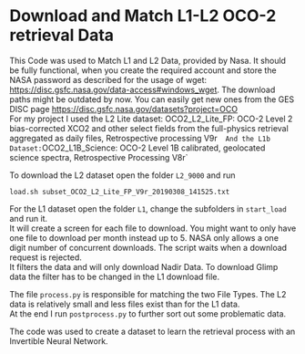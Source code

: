 # Download and Match L1-L2 OCO-2 retrieval Data

This Code was used to Match L1 and L2 Data, provided by Nasa. It should be fully functional, when you create the required account and store the NASA password as described for the usage of wget: https://disc.gsfc.nasa.gov/data-access#windows_wget.
The download paths might be outdated by now. You can easily get new ones from the GES DISC page https://disc.gsfc.nasa.gov/datasets?project=OCO  
For my project I used the L2 Lite dataset: OCO2_L2_Lite_FP: OCO-2 Level 2 bias-corrected XCO2 and other select fields from the full-physics retrieval aggregated as daily files, Retrospective processing V9r`  
And the L1b Dataset: `OCO2_L1B_Science: OCO-2 Level 1B calibrated, geolocated science spectra, Retrospective Processing V8r`  


To download the L2 dataset open the folder `L2_9000` and run 
```
load.sh subset_OCO2_L2_Lite_FP_V9r_20190308_141525.txt
```
For the L1 dataset open the folder `L1`, change the subfolders in `start_load` and run it.  
It will create a screen for each file to download. You might want to only have one file to download per month instead up to 5. 
NASA only allows a one digit number of concurrent downloads. The script waits when a download request is rejected.  
It filters the data and will only download Nadir Data. To download Glimp data the filter has to be changed in the L1 download file.

The file `process.py` is responsible for matching the two File Types. The L2 data is relatively small and less files exist than for the L1 data.  
At the end I run `postprocess.py` to further sort out some problematic data.  

The code was used to create a dataset to learn the retrieval process with an Invertible Neural Network.

